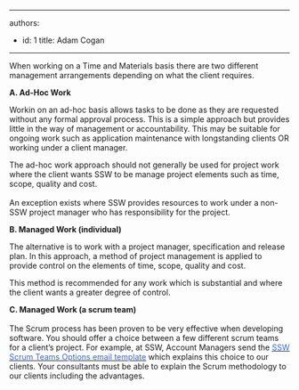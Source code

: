 

---
authors:
  - id: 1
    title: Adam Cogan
---




<span class='intro'> When working on a Time and Materials basis there are two different management arrangements depending on what the client requires.  </span>

<p><b>A. Ad-Hoc Work</b> </p>
<p>Workin on an ad-hoc basis allows tasks to be done as they are requested without any formal approval process. This is a simple approach but provides little in the way of management or accountability. This may be suitable for ongoing work such as application maintenance with longstanding clients OR working under a client manager.</p>
<p>The ad-hoc work approach should not generally be used for project work where the client wants SSW to be manage project elements such as time, scope, quality and cost. <br><br>An exception exists where SSW provides resources to work under a non-SSW project manager who has responsibility for the project. </p>
<p><b>B. Managed Work (individual)</b></p>
<p>The alternative is to work with a project manager, specification and release plan. In this approach, a method of project management is applied to provide control on the elements of time, scope, quality and cost. </p>
<p>This method is recommended for any work which is substantial and where the client wants a greater degree of control.</p>
<div><b>C. Managed Work (a scrum team)</b></div>
<div><strong></strong>&#160;</div>
<div>The Scrum process has been proven to be very effective when developing software. You should offer a choice between a few different scrum teams for a client’s project. For example, at SSW, Account Managers send the <a href="http&#58;//www.ssw.com.au/SSW/Standards/Rules/Files/ScrumTeamsOptionEmailTemplate.docx"><font color="#3a66cc">SSW Scrum Teams Options email template</font></a> which explains this choice to our clients. Your consultants must be able to explain the Scrum methodology to our clients including the advantages. </div>
<p>&#160;</p>


